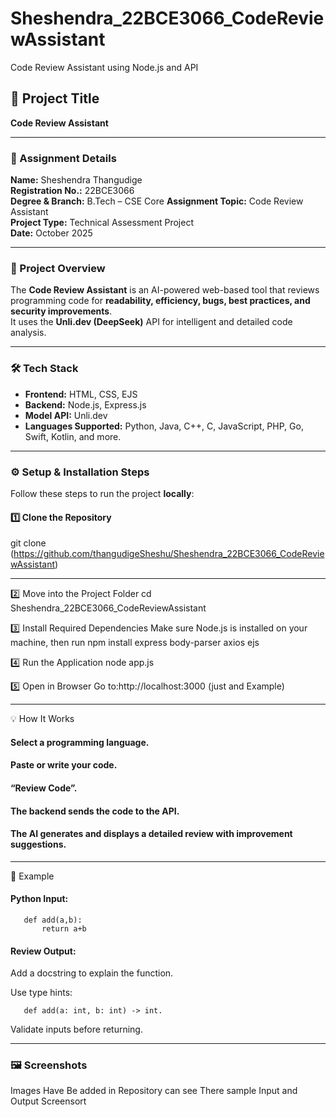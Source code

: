 # Sheshendra_22BCE3066_CodeReviewAssistant
Code Review Assistant using Node.js and API


## 🧠 Project Title
**Code Review Assistant**

---

### 📄 Assignment Details
**Name:** Sheshendra Thangudige  
**Registration No.:** 22BCE3066  
**Degree & Branch:** B.Tech – CSE Core
**Assignment Topic:** Code Review Assistant  
**Project Type:** Technical Assessment Project  
**Date:** October 2025  

---

### 🚀 Project Overview
The **Code Review Assistant** is an AI-powered web-based tool that reviews programming code for **readability, efficiency, bugs, best practices, and security improvements**.  
It uses the **Unli.dev (DeepSeek)** API for intelligent and detailed code analysis.

---

### 🛠️ Tech Stack
- **Frontend:** HTML, CSS, EJS  
- **Backend:** Node.js, Express.js  
- **Model API:** Unli.dev  
- **Languages Supported:** Python, Java, C++, C, JavaScript, PHP, Go, Swift, Kotlin, and more.

---

### ⚙️ Setup & Installation Steps

Follow these steps to run the project **locally**:

#### 1️⃣ Clone the Repository
git clone (https://github.com/thangudigeSheshu/Sheshendra_22BCE3066_CodeReviewAssistant)

---

2️⃣ Move into the Project Folder
cd Sheshendra_22BCE3066_CodeReviewAssistant

3️⃣ Install Required Dependencies
Make sure Node.js is installed on your machine, then run
npm install express body-parser axios ejs

4️⃣ Run the Application
node app.js

5️⃣ Open in Browser
Go to:http://localhost:3000 (just and Example)

---


💡 How It Works

#### Select a programming language.

#### Paste or write your code.

#### “Review Code”.

#### The backend sends the code to the API.

#### The AI generates and displays a detailed review with improvement suggestions.

---

🧩 Example

#### Python Input:

       def add(a,b):
           return a+b

#### Review Output:

Add a docstring to explain the function.

Use type hints: 
       
       def add(a: int, b: int) -> int.

Validate inputs before returning.

---

### 🖼️ Screenshots

Images Have Be added in Repository can see There sample Input and Output Screensort

